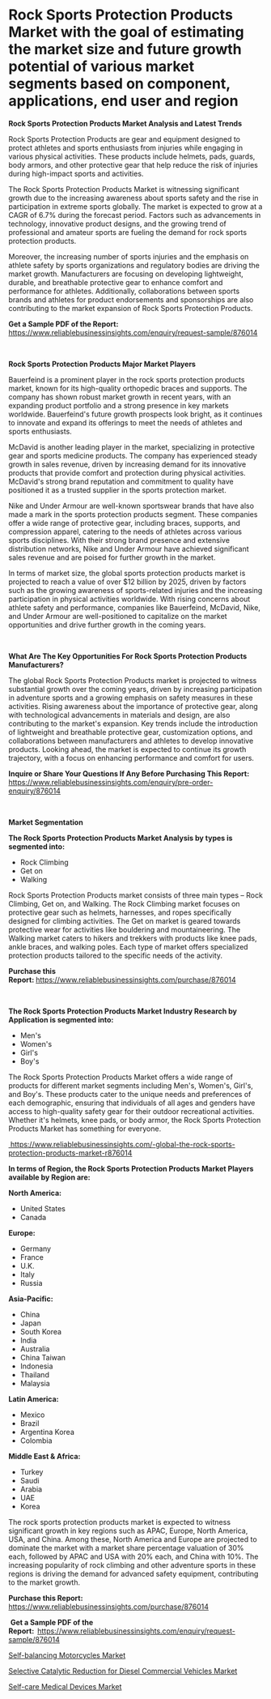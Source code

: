 <p><h1>Rock Sports Protection Products Market with the goal of estimating the market size and future growth potential of various market segments based on component, applications, end user and region</h1></p><p><strong>Rock Sports Protection Products Market Analysis and Latest Trends</strong></p>
<p><p>Rock Sports Protection Products are gear and equipment designed to protect athletes and sports enthusiasts from injuries while engaging in various physical activities. These products include helmets, pads, guards, body armors, and other protective gear that help reduce the risk of injuries during high-impact sports and activities.</p><p>The Rock Sports Protection Products Market is witnessing significant growth due to the increasing awareness about sports safety and the rise in participation in extreme sports globally. The market is expected to grow at a CAGR of 6.7% during the forecast period. Factors such as advancements in technology, innovative product designs, and the growing trend of professional and amateur sports are fueling the demand for rock sports protection products.</p><p>Moreover, the increasing number of sports injuries and the emphasis on athlete safety by sports organizations and regulatory bodies are driving the market growth. Manufacturers are focusing on developing lightweight, durable, and breathable protective gear to enhance comfort and performance for athletes. Additionally, collaborations between sports brands and athletes for product endorsements and sponsorships are also contributing to the market expansion of Rock Sports Protection Products.</p></p>
<p><strong>Get a Sample PDF of the Report:&nbsp;</strong> <a href="https://www.reliablebusinessinsights.com/enquiry/request-sample/876014">https://www.reliablebusinessinsights.com/enquiry/request-sample/876014</a></p>
<p>&nbsp;</p>
<p><strong>Rock Sports Protection Products Major Market Players</strong></p>
<p><p>Bauerfeind is a prominent player in the rock sports protection products market, known for its high-quality orthopedic braces and supports. The company has shown robust market growth in recent years, with an expanding product portfolio and a strong presence in key markets worldwide. Bauerfeind's future growth prospects look bright, as it continues to innovate and expand its offerings to meet the needs of athletes and sports enthusiasts.</p><p>McDavid is another leading player in the market, specializing in protective gear and sports medicine products. The company has experienced steady growth in sales revenue, driven by increasing demand for its innovative products that provide comfort and protection during physical activities. McDavid's strong brand reputation and commitment to quality have positioned it as a trusted supplier in the sports protection market.</p><p>Nike and Under Armour are well-known sportswear brands that have also made a mark in the sports protection products segment. These companies offer a wide range of protective gear, including braces, supports, and compression apparel, catering to the needs of athletes across various sports disciplines. With their strong brand presence and extensive distribution networks, Nike and Under Armour have achieved significant sales revenue and are poised for further growth in the market.</p><p>In terms of market size, the global sports protection products market is projected to reach a value of over $12 billion by 2025, driven by factors such as the growing awareness of sports-related injuries and the increasing participation in physical activities worldwide. With rising concerns about athlete safety and performance, companies like Bauerfeind, McDavid, Nike, and Under Armour are well-positioned to capitalize on the market opportunities and drive further growth in the coming years.</p></p>
<p>&nbsp;</p>
<p><strong>What Are The Key Opportunities For Rock Sports Protection Products Manufacturers?</strong></p>
<p><p>The global Rock Sports Protection Products market is projected to witness substantial growth over the coming years, driven by increasing participation in adventure sports and a growing emphasis on safety measures in these activities. Rising awareness about the importance of protective gear, along with technological advancements in materials and design, are also contributing to the market's expansion. Key trends include the introduction of lightweight and breathable protective gear, customization options, and collaborations between manufacturers and athletes to develop innovative products. Looking ahead, the market is expected to continue its growth trajectory, with a focus on enhancing performance and comfort for users.</p></p>
<p><strong>Inquire or Share Your Questions If Any Before Purchasing This Report:</strong> <a href="https://www.reliablebusinessinsights.com/enquiry/pre-order-enquiry/876014">https://www.reliablebusinessinsights.com/enquiry/pre-order-enquiry/876014</a></p>
<p>&nbsp;</p>
<p><strong>Market Segmentation</strong></p>
<p><strong>The Rock Sports Protection Products Market Analysis by types is segmented into:</strong></p>
<p><ul><li>Rock Climbing</li><li>Get on</li><li>Walking</li></ul></p>
<p><p>Rock Sports Protection Products market consists of three main types – Rock Climbing, Get on, and Walking. The Rock Climbing market focuses on protective gear such as helmets, harnesses, and ropes specifically designed for climbing activities. The Get on market is geared towards protective wear for activities like bouldering and mountaineering. The Walking market caters to hikers and trekkers with products like knee pads, ankle braces, and walking poles. Each type of market offers specialized protection products tailored to the specific needs of the activity.</p></p>
<p><strong>Purchase this Report:&nbsp;</strong><a href="https://www.reliablebusinessinsights.com/purchase/876014">https://www.reliablebusinessinsights.com/purchase/876014</a></p>
<p>&nbsp;</p>
<p><strong>The Rock Sports Protection Products Market Industry Research by Application is segmented into:</strong></p>
<p><ul><li>Men's</li><li>Women's</li><li>Girl's</li><li>Boy's</li></ul></p>
<p><p>The Rock Sports Protection Products Market offers a wide range of products for different market segments including Men's, Women's, Girl's, and Boy's. These products cater to the unique needs and preferences of each demographic, ensuring that individuals of all ages and genders have access to high-quality safety gear for their outdoor recreational activities. Whether it's helmets, knee pads, or body armor, the Rock Sports Protection Products Market has something for everyone.</p></p>
<p><a href="https://www.reliablebusinessinsights.com/-global-the-rock-sports-protection-products-market-r876014">&nbsp;https://www.reliablebusinessinsights.com/-global-the-rock-sports-protection-products-market-r876014</a></p>
<p><strong>In terms of Region, the Rock Sports Protection Products Market Players available by Region are:</strong></p>
<p>
    <p> <strong> North America: </strong>
        <ul>
            <li>United States</li>
            <li>Canada</li>
        </ul>
        </p> 
    <p> <strong> Europe: </strong>
        <ul>
            <li>Germany</li>
            <li>France</li>
            <li>U.K.</li>
            <li>Italy</li>
            <li>Russia</li>
        </ul>
        </p> 
    <p> <strong> Asia-Pacific: </strong>
        <ul>
            <li>China</li>
            <li>Japan</li>
            <li>South Korea</li>
            <li>India</li>
            <li>Australia</li>
            <li>China Taiwan</li>
            <li>Indonesia</li>
            <li>Thailand</li>
            <li>Malaysia</li>
        </ul>
        </p> 
    <p> <strong> Latin America: </strong>
        <ul>
            <li>Mexico</li>
            <li>Brazil</li>
            <li>Argentina Korea</li>
            <li>Colombia</li>
        </ul>
        </p> 
    <p> <strong> Middle East & Africa: </strong>
        <ul>
            <li>Turkey</li>
            <li>Saudi</li>
            <li>Arabia</li>
            <li>UAE</li>
            <li>Korea</li>
        </ul>
    </p>
    </p>
<p><p>The rock sports protection products market is expected to witness significant growth in key regions such as APAC, Europe, North America, USA, and China. Among these, North America and Europe are projected to dominate the market with a market share percentage valuation of 30% each, followed by APAC and USA with 20% each, and China with 10%. The increasing popularity of rock climbing and other adventure sports in these regions is driving the demand for advanced safety equipment, contributing to the market growth.</p></p>
<p><strong>Purchase this Report: </strong><a href="https://www.reliablebusinessinsights.com/purchase/876014">https://www.reliablebusinessinsights.com/purchase/876014</a></p>
<p>&nbsp;<strong>Get a Sample PDF of the Report:&nbsp;&nbsp;</strong><a href="https://www.reliablebusinessinsights.com/enquiry/request-sample/876014">https://www.reliablebusinessinsights.com/enquiry/request-sample/876014</a></p>
<p><strong></strong></p>
<p><p><a href="https://github.com/hskmn/Market-Research-Report-List-1/blob/main/self-balancing-motorcycles-market.md">Self-balancing Motorcycles Market</a></p><p><a href="https://github.com/caylechardson65746/Market-Research-Report-List-1/blob/main/selective-catalytic-reduction-for-diesel-commercial-vehicles-market.md">Selective Catalytic Reduction for Diesel Commercial Vehicles Market</a></p><p><a href="https://github.com/hlspriggs/Market-Research-Report-List-1/blob/main/self-care-medical-devices-market.md">Self-care Medical Devices Market</a></p></p>